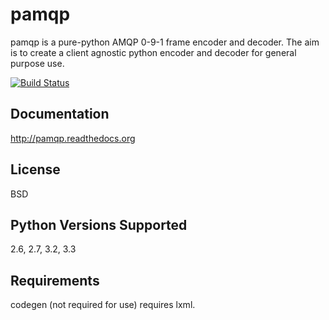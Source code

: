 pamqp
=====

pamqp is a pure-python AMQP 0-9-1 frame encoder and decoder. The aim is to create a
client agnostic python encoder and decoder for general purpose use.

[![Build Status](https://travis-ci.org/gmr/pamqp.png?branch=master)](https://travis-ci.org/gmr/paqmp)

Documentation
-------------
http://pamqp.readthedocs.org

License
-------
BSD

Python Versions Supported
-------------------------
2.6, 2.7, 3.2, 3.3

Requirements
------------
codegen (not required for use) requires lxml.
